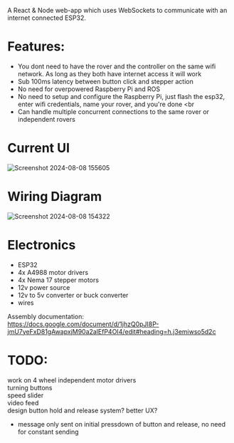 A React &amp; Node web-app which uses WebSockets to communicate with an internet connected ESP32. <br>

# Features:
- You dont need to have the rover and the controller on the same wifi network. As long as they both have internet access it will work <br>
- Sub 100ms latency between button click and stepper action <br>
- No need for overpowered Raspberry Pi and ROS <br>
- No need to setup and configure the Raspberry Pi, just flash the esp32, enter wifi credentials, name your rover, and you're done <br
- Can handle multiple concurrent connections to the same rover or independent rovers <br>

# Current UI
![Screenshot 2024-08-08 155605](https://github.com/user-attachments/assets/68521e46-437e-4adb-a106-f6c1c0f90400)


# Wiring Diagram
![Screenshot 2024-08-08 154322](https://github.com/user-attachments/assets/441791af-02cb-44a3-95f1-9d0cbf0647d0)



# Electronics
 - ESP32 <br>
 - 4x A4988 motor drivers <br>
 - 4x Nema 17 stepper motors <br>
 - 12v power source <br>
 - 12v to 5v converter or buck converter <br>
 - wires <br>

Assembly documentation: https://docs.google.com/document/d/1jhzQ0pJI8P-jmU7yeFxD81gAwapxjM90a2alEfP4OI4/edit#heading=h.j3emiwso5d2c <br>

# TODO:
work on 4 wheel independent motor drivers <br>
turning buttons <br>
speed slider <br>
video feed <br>
design button hold and release system? better UX? <br>
 - message only sent on initial pressdown of button and release, no need for constant sending <br>
